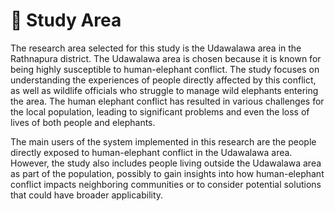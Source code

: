 # 🦣 Study Area

The research area selected for this study is the Udawalawa area in the Rathnapura district. The Udawalawa area is chosen because it is known for being highly susceptible to human-elephant conflict. The study focuses on understanding the experiences of people directly affected by this conflict, as well as wildlife officials who struggle to manage wild elephants entering the area. The human elephant conflict has resulted in various challenges for the local population, leading to significant problems and even the loss of lives of both people and elephants.

The main users of the system implemented in this research are the people directly exposed to human-elephant conflict in the Udawalawa area. However, the study also includes people living outside the Udawalawa area as part of the population, possibly to gain insights into how human-elephant conflict impacts neighboring communities or to consider potential solutions that could have broader applicability.

